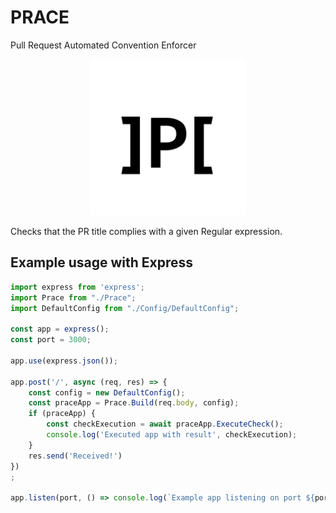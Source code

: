 # PRACE

Pull Request Automated Convention Enforcer

<p align="center"> 
<img src="media/prace-logo.png" width="250"  height="250">
</p>

Checks that the PR title complies with a given Regular expression.

## Example usage with Express

```typescript
import express from 'express';
import Prace from "./Prace";
import DefaultConfig from "./Config/DefaultConfig";

const app = express();
const port = 3000;

app.use(express.json());

app.post('/', async (req, res) => {
    const config = new DefaultConfig();
    const praceApp = Prace.Build(req.body, config);
    if (praceApp) {
        const checkExecution = await praceApp.ExecuteCheck();
        console.log('Executed app with result', checkExecution);
    }
    res.send('Received!')
})
;

app.listen(port, () => console.log(`Example app listening on port ${port}!`));
```
